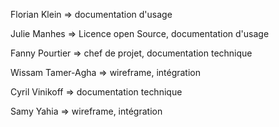 Florian Klein => documentation d'usage

Julie Manhes => Licence open Source, documentation d'usage

Fanny Pourtier => chef de projet, documentation technique

Wissam Tamer-Agha => wireframe, intégration

Cyril Vinikoff => documentation technique

Samy Yahia => wireframe, intégration

